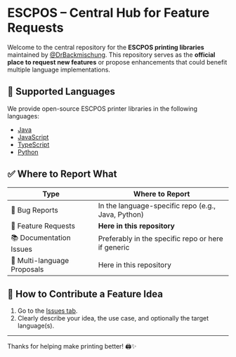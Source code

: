 # ESCPOS – Central Hub for Feature Requests

Welcome to the central repository for the **ESCPOS printing libraries** maintained by [@DrBackmischung](https://github.com/DrBackmischung). This repository serves as the **official place to request new features** or propose enhancements that could benefit multiple language implementations.

## 🚀 Supported Languages

We provide open-source ESCPOS printer libraries in the following languages:

- [Java](https://github.com/DrBackmischung/ESCPOS-Java)
- [JavaScript](https://github.com/DrBackmischung/ESCPOS-JavaScript)
- [TypeScript](https://github.com/DrBackmischung/ESCPOS-TypeScript)
- [Python](https://github.com/DrBackmischung/ESCPOS-Python)

## ✅ Where to Report What

| Type                      | Where to Report                                      |
|---------------------------|------------------------------------------------------|
| 🐞 Bug Reports             | In the language-specific repo (e.g., Java, Python)  |
| 🌟 Feature Requests        | **Here in this repository**                         |
| 📚 Documentation Issues   | Preferably in the specific repo or here if generic  |
| 🔀 Multi-language Proposals| Here in this repository                              |

## 💬 How to Contribute a Feature Idea

1. Go to the [Issues tab](https://github.com/DrBackmischung/ESCPOS/issues).
2. Clearly describe your idea, the use case, and optionally the target language(s).

---

Thanks for helping make printing better! 🖨️✨
